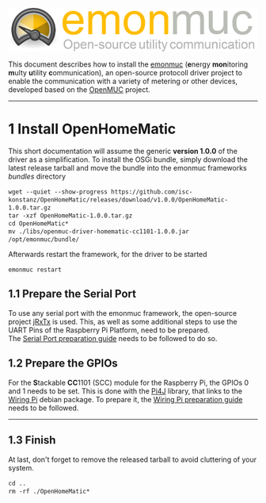 ![emonmuc header](img/emonmuc-logo.png)

This document describes how to install the [emonmuc](https://github.com/isc-konstanz/emonmuc/) (**e**nergy **mon**itoring **m**ulty **u**tility **c**ommunication), an open-source protocoll driver project to enable the communication with a variety of metering or other devices, developed based on the [OpenMUC](https://www.openmuc.org/) project.


---------------

# 1 Install OpenHomeMatic

This short documentation will assume the generic **version 1.0.0** of the driver as a simplification.
To install the OSGi bundle, simply download the latest release tarball and move the bundle into the emonmuc frameworks *bundles* directory

~~~shell
wget --quiet --show-progress https://github.com/isc-konstanz/OpenHomeMatic/releases/download/v1.0.0/OpenHomeMatic-1.0.0.tar.gz
tar -xzf OpenHomeMatic-1.0.0.tar.gz
cd OpenHomeMatic*
mv ./libs/openmuc-driver-homematic-cc1101-1.0.0.jar /opt/emonmuc/bundle/
~~~

Afterwards restart the framework, for the driver to be started

~~~
emonmuc restart
~~~


## 1.1 Prepare the Serial Port

To use any serial port with the emonmuc framework, the open-source project [jRxTx](https://github.com/openmuc/jrxtx) is used. This, as well as some additional steps to use the UART Pins of the Raspberry Pi Platform, need to be prepared.  
The [Serial Port preparation guide](https://github.com/isc-konstanz/emonmuc/blob/master/docs/LinuxWiringPi.md) needs to be followed to do so.


## 1.2 Prepare the GPIOs

For the **S**tackable **CC**1101 (SCC) module for the Raspberry Pi, the GPIOs 0 and 1 needs to be set. This is done with the [Pi4J](https://www.pi4j.com/) library, that links to the [Wiring Pi](http://wiringpi.com/) debian package. To prepare it, the [Wiring Pi preparation guide](https://github.com/isc-konstanz/emonmuc/blob/master/docs/LinuxWiringPi.md) needs to be followed.


---------------

## 1.3 Finish

At last, don't forget to remove the released tarball to avoid cluttering of your system.

~~~
cd ..
rm -rf ./OpenHomeMatic*
~~~
